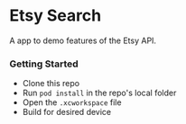 # Etsy Search

A app to demo features of the Etsy API.

### Getting Started

* Clone this repo
* Run `pod install` in the repo's local folder
* Open the `.xcworkspace` file
* Build for desired device
